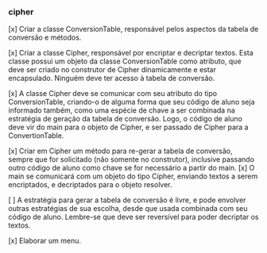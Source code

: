 ### cipher
[x] Criar a classe ConversionTable, responsável pelos aspectos da tabela de conversão e métodos.

[x] Criar a classe Cipher, responsável por encriptar e decriptar textos. Esta classe possui um objeto da classe
ConversionTable como atributo, que deve ser criado no construtor de Cipher dinamicamente e estar
encapsulado. Ninguém deve ter acesso à tabela de conversão.

[x] A classe Cipher deve se comunicar com seu atributo do tipo ConversionTable, criando-o de alguma forma
que seu código de aluno seja informado também, como uma espécie de chave a ser combinada na
estratégia de geração da tabela de conversão. Logo, o código de aluno deve vir do main para o objeto de
Cipher, e ser passado de Cipher para a ConvertionTable.

[x] Criar em Cipher um método para re-gerar a tabela de conversão, sempre que for solicitado (não somente
no construtor), inclusive passando outro código de aluno como chave se for necessário a partir do main.
[x] O main se comunicará com um objeto do tipo Cipher, enviando textos a serem encriptados, e decriptados
para o objeto resolver.

[ ] A estratégia para gerar a tabela de conversão é livre, e pode envolver outras estratégias de sua escolha,
desde que usada combinada com seu código de aluno. Lembre-se que deve ser reversível para poder
decriptar os textos.

[x] Elaborar um menu.
